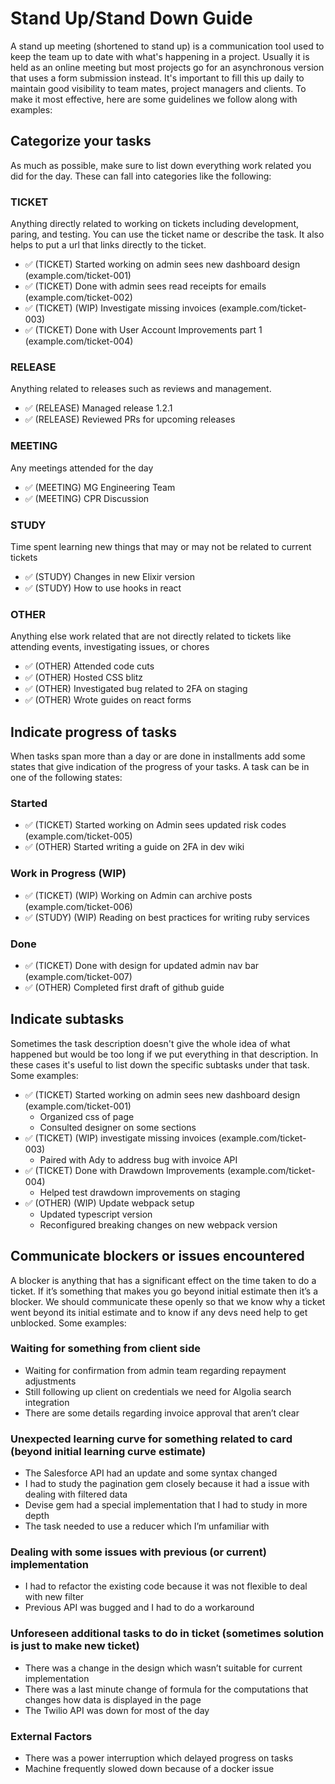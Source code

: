 # Stand Up/Stand Down Guide

A stand up meeting (shortened to stand up) is a communication tool used to keep the team up to date with what's happening in a project. Usually it is held as an online meeting but most projects go for an asynchronous version that uses a form submission instead. It's important to fill this up daily to maintain good visibility to team mates, project managers and clients. To make it most effective, here are some guidelines we follow along with examples:

## Categorize your tasks

As much as possible, make sure to list down everything work related you did for the day. These can fall into categories like the following:

### TICKET
Anything directly related to working on tickets including development, paring, and testing. You can use the ticket name or describe the task. It also helps to put a url that links directly to the ticket.
- ✅ (TICKET) Started working on admin sees new dashboard design (example.com/ticket-001)
- ✅ (TICKET) Done with admin sees read receipts for emails (example.com/ticket-002)
- ✅ (TICKET) (WIP) Investigate missing invoices (example.com/ticket-003)
- ✅ (TICKET) Done with User Account Improvements part 1 (example.com/ticket-004)

### RELEASE
Anything related to releases such as reviews and management.
- ✅ (RELEASE) Managed release 1.2.1
- ✅ (RELEASE) Reviewed PRs for upcoming releases

### MEETING
Any meetings attended for the day
- ✅ (MEETING) MG Engineering Team
- ✅ (MEETING) CPR Discussion

### STUDY
Time spent learning new things that may or may not be related to current tickets
- ✅ (STUDY) Changes in new Elixir version
- ✅ (STUDY) How to use hooks in react

### OTHER
Anything else work related that are not directly related to tickets like attending events, investigating issues, or chores
- ✅ (OTHER) Attended code cuts
- ✅ (OTHER) Hosted CSS blitz
- ✅ (OTHER) Investigated bug related to 2FA on staging
- ✅ (OTHER) Wrote guides on react forms

## Indicate progress of tasks

When tasks span more than a day or are done in installments add some states that give indication of the progress of your tasks. A task can be in one of the following states:

### Started
- ✅ (TICKET) Started working on Admin sees updated risk codes (example.com/ticket-005)
- ✅ (OTHER) Started writing a guide on 2FA in dev wiki
### Work in Progress (WIP)
- ✅ (TICKET) (WIP) Working on Admin can archive posts (example.com/ticket-006)
- ✅ (STUDY) (WIP) Reading on best practices for writing ruby services
### Done
- ✅ (TICKET) Done with design for updated admin nav bar (example.com/ticket-007)
- ✅ (OTHER) Completed first draft of github guide

## Indicate subtasks

Sometimes the task description doesn't give the whole idea of what happened but would be too long if we put everything in that description. In these cases it's useful to list down the specific subtasks under that task. Some examples:
- ✅ (TICKET) Started working on admin sees new dashboard design (example.com/ticket-001)
    - Organized css of page
    - Consulted designer on some sections
- ✅ (TICKET) (WIP) investigate missing invoices (example.com/ticket-003)
    - Paired with Ady to address bug with invoice API
- ✅ (TICKET) Done with Drawdown Improvements (example.com/ticket-004)
    - Helped test drawdown improvements on staging
- ✅ (OTHER) (WIP) Update webpack setup
    - Updated typescript version
    - Reconfigured breaking changes on new webpack version

## Communicate blockers or issues encountered

A blocker is anything that has a significant effect on the time taken to do a ticket. If it’s something that makes you go beyond initial estimate then it’s a blocker. We should communicate these openly so that we know why a ticket went beyond its initial estimate and to know if any devs need help to get unblocked. Some examples:

### Waiting for something from client side
- Waiting for confirmation from admin team regarding repayment adjustments
- Still following up client on credentials we need for Algolia search integration
- There are some details regarding invoice approval that aren’t clear

### Unexpected learning curve for something related to card (beyond initial learning curve estimate)
- The Salesforce API had an update and some syntax changed
- I had to study the pagination gem closely because it had a issue with dealing with filtered data
- Devise gem had a special implementation that I had to study in more depth
- The task needed to use a reducer which I’m unfamiliar with

### Dealing with some issues with previous (or current) implementation
- I had to refactor the existing code because it was not flexible to deal with new filter
- Previous API was bugged and I had to do a workaround

### Unforeseen additional tasks to do in ticket (sometimes solution is just to make new ticket)
- There was a change in the design which wasn’t suitable for current implementation
- There was a last minute change of formula for the computations that changes how data is displayed in the page
- The Twilio API was down for most of the day

### External Factors
- There was a power interruption which delayed progress on tasks
- Machine frequently slowed down because of a docker issue
